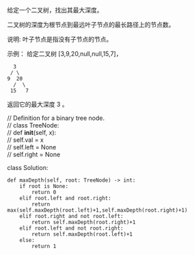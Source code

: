 给定一个二叉树，找出其最大深度。

二叉树的深度为根节点到最远叶子节点的最长路径上的节点数。

说明: 叶子节点是指没有子节点的节点。

示例：
给定二叉树 [3,9,20,null,null,15,7]，
  
      3  
     / \
    9  20  
      /  \  
     15   7  
返回它的最大深度 3 。

// Definition for a binary tree node.  
// class TreeNode:  
//     def __init__(self, x):  
//         self.val = x  
//         self.left = None  
//         self.right = None  

class Solution:

    def maxDepth(self, root: TreeNode) -> int:
        if root is None:
            return 0
        elif root.left and root.right:
            return max(self.maxDepth(root.left)+1,self.maxDepth(root.right)+1)
        elif root.right and not root.left:
            return self.maxDepth(root.right)+1
        elif root.left and not root.right:
            return self.maxDepth(root.left)+1
        else:
            return 1
